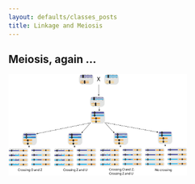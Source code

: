 ```yaml
---
layout: defaults/classes_posts
title: Linkage and Meiosis
---
```


## Meiosis, again ...

<img width="70%" src='figures/linkage_meio.png'>
